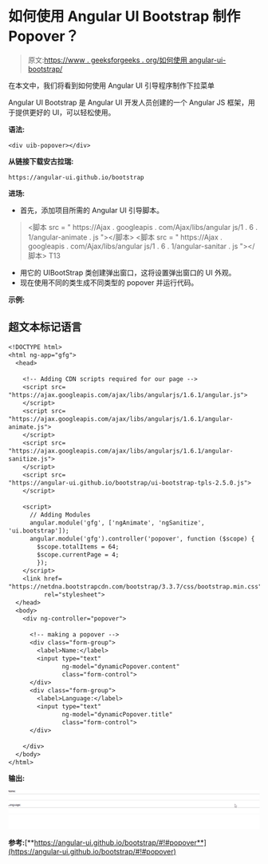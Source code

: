 # 如何使用 Angular UI Bootstrap 制作 Popover？

> 原文:[https://www . geeksforgeeks . org/如何使用 angular-ui-bootstrap/](https://www.geeksforgeeks.org/how-to-make-popover-using-angular-ui-bootstrap/)

在本文中，我们将看到如何使用 Angular UI 引导程序制作下拉菜单

Angular UI Bootstrap 是 Angular UI 开发人员创建的一个 Angular JS 框架，用于提供更好的 UI，可以轻松使用。

**语法:**

```
<div uib-popover></div>
```

**从链接下载安古拉瑞:**

```
https://angular-ui.github.io/bootstrap
```

**进场:**

*   首先，添加项目所需的 Angular UI 引导脚本。

> <脚本 src = " https://Ajax . googleapis . com/Ajax/libs/angular js/1 . 6 . 1/angular-animate . js "></脚本>
> <脚本 src = " https://Ajax . googleapis . com/Ajax/libs/angular js/1 . 6 . 1/angular-sanitar . js "></脚本>
> T13

*   用它的 UIBootStrap 类创建弹出窗口，这将设置弹出窗口的 UI 外观。
*   现在使用不同的类生成不同类型的 popover 并运行代码。

**示例:**

## 超文本标记语言

```
<!DOCTYPE html>
<html ng-app="gfg">
  <head>

    <!-- Adding CDN scripts required for our page -->
    <script src=
"https://ajax.googleapis.com/ajax/libs/angularjs/1.6.1/angular.js">
    </script>
    <script src=
"https://ajax.googleapis.com/ajax/libs/angularjs/1.6.1/angular-animate.js">
    </script>
    <script src=
"https://ajax.googleapis.com/ajax/libs/angularjs/1.6.1/angular-sanitize.js">
    </script>
    <script src=
"https://angular-ui.github.io/bootstrap/ui-bootstrap-tpls-2.5.0.js">
    </script>

    <script>
      // Adding Modules
      angular.module('gfg', ['ngAnimate', 'ngSanitize', 'ui.bootstrap']);
      angular.module('gfg').controller('popover', function ($scope) {
        $scope.totalItems = 64;
        $scope.currentPage = 4;
        });
    </script>
    <link href=
"https://netdna.bootstrapcdn.com/bootstrap/3.3.7/css/bootstrap.min.css" 
          rel="stylesheet">
  </head>
  <body>
    <div ng-controller="popover">

      <!-- making a popover -->
      <div class="form-group">
        <label>Name:</label>
        <input type="text" 
               ng-model="dynamicPopover.content" 
               class="form-control">
      </div>
      <div class="form-group">
        <label>Language:</label>
        <input type="text" 
               ng-model="dynamicPopover.title"
               class="form-control">
      </div>

    </div>
  </body>
</html>
```

**输出:**

![](img/1db8ab0eb40d53c9e73e9387a5a96e61.png)

**参考:**[**https://angular-ui.github.io/bootstrap/#!#popover**](https://angular-ui.github.io/bootstrap/#!#popover)